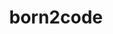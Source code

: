 ---
layout: category
title: born2code
slug: born2codeSlug
category: 42Seoul
#sidebar: true
description: >
   42Seoul - born2code
---